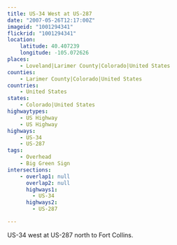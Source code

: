 ```yaml
---
title: US-34 West at US-287
date: "2007-05-26T12:17:00Z"
imageid: "1001294341"
flickrid: "1001294341"
location:
    latitude: 40.407239
    longitude: -105.072626
places:
    - Loveland|Larimer County|Colorado|United States
counties:
    - Larimer County|Colorado|United States
countries:
    - United States
states:
    - Colorado|United States
highwaytypes:
    - US Highway
    - US Highway
highways:
    - US-34
    - US-287
tags:
    - Overhead
    - Big Green Sign
intersections:
    - overlap1: null
      overlap2: null
      highways1:
        - US-34
      highways2:
        - US-287

---
```

US-34 west at US-287 north to Fort Collins.